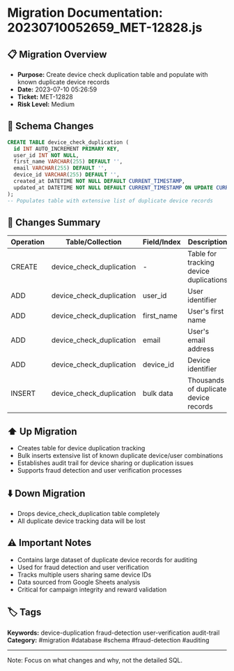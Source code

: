 # Migration Documentation: 20230710052659_MET-12828.js

## 📋 Migration Overview
- **Purpose:** Create device check duplication table and populate with known duplicate device records
- **Date:** 2023-07-10 05:26:59
- **Ticket:** MET-12828
- **Risk Level:** Medium

## 🔧 Schema Changes
```sql
CREATE TABLE device_check_duplication (
  id INT AUTO_INCREMENT PRIMARY KEY,
  user_id INT NOT NULL,
  first_name VARCHAR(255) DEFAULT '',
  email VARCHAR(255) DEFAULT '',
  device_id VARCHAR(255) DEFAULT '',
  created_at DATETIME NOT NULL DEFAULT CURRENT_TIMESTAMP,
  updated_at DATETIME NOT NULL DEFAULT CURRENT_TIMESTAMP ON UPDATE CURRENT_TIMESTAMP
);
-- Populates table with extensive list of duplicate device records
```

## 📝 Changes Summary
| Operation | Table/Collection | Field/Index | Description |
|-----------|-----------------|-------------|-------------|
| CREATE | device_check_duplication | - | Table for tracking device duplications |
| ADD | device_check_duplication | user_id | User identifier |
| ADD | device_check_duplication | first_name | User's first name |
| ADD | device_check_duplication | email | User's email address |
| ADD | device_check_duplication | device_id | Device identifier |
| INSERT | device_check_duplication | bulk data | Thousands of duplicate device records |

## ⬆️ Up Migration
- Creates table for device duplication tracking
- Bulk inserts extensive list of known duplicate device/user combinations
- Establishes audit trail for device sharing or duplication issues
- Supports fraud detection and user verification processes

## ⬇️ Down Migration
- Drops device_check_duplication table completely
- All duplicate device tracking data will be lost

## ⚠️ Important Notes
- Contains large dataset of duplicate device records for auditing
- Used for fraud detection and user verification
- Tracks multiple users sharing same device IDs
- Data sourced from Google Sheets analysis
- Critical for campaign integrity and reward validation

## 🏷️ Tags
**Keywords:** device-duplication fraud-detection user-verification audit-trail
**Category:** #migration #database #schema #fraud-detection #auditing

---
Note: Focus on what changes and why, not the detailed SQL.